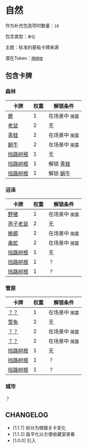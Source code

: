 # 自然

作为补充包选项时数量：`10`

包含类型：`单位`

主题：标准的基础卡牌来源

潜在Token：[`障碍物`](障碍物.md)

## 包含卡牌

### 森林

卡牌 | 权重 | 解锁条件
--- | --- | ---
[鹿](../卡牌/鹿.md) | 1 | 在场景中 `揭露`
[老鼠](../卡牌/老鼠.md) | 2 | 无
[青蛙](../卡牌/青蛙.md) | 2 | 在场景中 `揭露`
[蜗牛](../卡牌/蜗牛.md) | 2 | 在场景中 `揭露`
[挡路树根](挡路树根.md) | 1 | 无
[挡路树根](挡路树根.md) | 1 | 解锁 [青蛙](../卡牌/青蛙.md)
[挡路树根](挡路树根.md) | 1 | 解锁 [蜗牛](../卡牌/蜗牛.md)

### 沼泽

卡牌 | 权重 | 解锁条件
--- | --- | ---
[野猪](../卡牌/鹿.md) | 1 | 在场景中 `揭露`
[孢子老鼠](../卡牌/孢子老鼠.md) | 2 | 无
[蜥蜴](../卡牌/蜥蜴.md) | 2 | 在场景中 `揭露`
[毒蛇](../卡牌/毒蛇.md) | 2 | 在场景中 `揭露`
[挡路树根](挡路树根.md) | 1 | 无
[挡路树根](挡路树根.md) | 1 | ？
[挡路树根](挡路树根.md) | 1 | ？

### 雪原

卡牌 | 权重 | 解锁条件
--- | --- | ---
[？？](../卡牌/？？.md) | 1 | 在场景中 `揭露`
[雪兔](../卡牌/雪兔.md) | 2 | 无
[？？](../卡牌/？？.md) | 2 | 在场景中 `揭露`
[？？](../卡牌/？？.md) | 2 | 在场景中 `揭露`
[挡路树根](挡路树根.md) | 1 | 无
[挡路树根](挡路树根.md) | 1 | ？
[挡路树根](挡路树根.md) | 1 | ？

### 城市

？

## CHANGELOG

- [1.1.7] 拆分为根据关卡变化
- [1.1.2] 扁平化以方便收藏室查看
- [1.0.0] 引入
